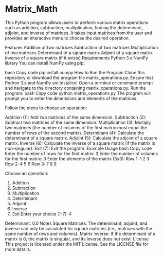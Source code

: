 # Matrix_Math
This Python program allows users to perform various matrix operations such as addition, subtraction, multiplication, finding the determinant, adjoint, and inverse of matrices. It takes input matrices from the user and provides an interactive menu to choose the desired operation.

Features
Addition of two matrices
Subtraction of two matrices
Multiplication of two matrices
Determinant of a square matrix
Adjoint of a square matrix
Inverse of a square matrix (if it exists)
Requirements
Python 3.x
NumPy library
You can install NumPy using pip:

bash
Copy code
pip install numpy
How to Run the Program
Clone this repository or download the program file matrix_operations.py.
Ensure that Python 3.x and NumPy are installed.
Open a terminal or command prompt and navigate to the directory containing matrix_operations.py.
Run the program:
bash
Copy code
python matrix_operations.py
The program will prompt you to enter the dimensions and elements of the matrices.

Follow the menu to choose an operation:

Addition (1): Add two matrices of the same dimension.
Subtraction (2): Subtract two matrices of the same dimension.
Multiplication (3): Multiply two matrices (the number of columns of the first matrix must equal the number of rows of the second matrix).
Determinant (4): Calculate the determinant of a square matrix.
Adjoint (5): Calculate the adjoint of a square matrix.
Inverse (6): Calculate the inverse of a square matrix (if the matrix is non-singular).
Exit (7): Exit the program.
Example Usage
bash
Copy code
Enter the number of rows for the first matrix: 3
Enter the number of columns for the first matrix: 3
Enter the elements of the matrix (3x3):
Row 1: 1 2 3
Row 2: 4 5 6
Row 3: 7 8 9

Choose an operation:
1. Addition
2. Subtraction
3. Multiplication
4. Determinant
5. Adjoint
6. Inverse
7. Exit
Enter your choice (1-7): 4

Determinant: 0.0
Notes
Square Matrices: The determinant, adjoint, and inverse can only be calculated for square matrices (i.e., matrices with the same number of rows and columns).
Matrix Inverse: If the determinant of a matrix is 0, the matrix is singular, and its inverse does not exist.
License
This project is licensed under the MIT License. See the LICENSE file for more details.
